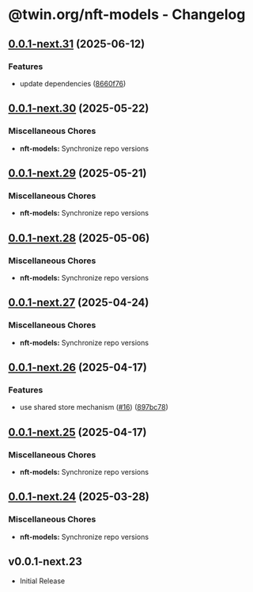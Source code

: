 # @twin.org/nft-models - Changelog

## [0.0.1-next.31](https://github.com/twinfoundation/nft/compare/nft-models-v0.0.1-next.30...nft-models-v0.0.1-next.31) (2025-06-12)


### Features

* update dependencies ([8660f76](https://github.com/twinfoundation/nft/commit/8660f76ca324b0f476e45544cac6bee4b3146c3b))

## [0.0.1-next.30](https://github.com/twinfoundation/nft/compare/nft-models-v0.0.1-next.29...nft-models-v0.0.1-next.30) (2025-05-22)


### Miscellaneous Chores

* **nft-models:** Synchronize repo versions

## [0.0.1-next.29](https://github.com/twinfoundation/nft/compare/nft-models-v0.0.1-next.28...nft-models-v0.0.1-next.29) (2025-05-21)


### Miscellaneous Chores

* **nft-models:** Synchronize repo versions

## [0.0.1-next.28](https://github.com/twinfoundation/nft/compare/nft-models-v0.0.1-next.27...nft-models-v0.0.1-next.28) (2025-05-06)


### Miscellaneous Chores

* **nft-models:** Synchronize repo versions

## [0.0.1-next.27](https://github.com/twinfoundation/nft/compare/nft-models-v0.0.1-next.26...nft-models-v0.0.1-next.27) (2025-04-24)


### Miscellaneous Chores

* **nft-models:** Synchronize repo versions

## [0.0.1-next.26](https://github.com/twinfoundation/nft/compare/nft-models-v0.0.1-next.25...nft-models-v0.0.1-next.26) (2025-04-17)


### Features

* use shared store mechanism ([#16](https://github.com/twinfoundation/nft/issues/16)) ([897bc78](https://github.com/twinfoundation/nft/commit/897bc7805248ba1388b2dd03df24c33f1633f344))

## [0.0.1-next.25](https://github.com/twinfoundation/nft/compare/nft-models-v0.0.1-next.24...nft-models-v0.0.1-next.25) (2025-04-17)


### Miscellaneous Chores

* **nft-models:** Synchronize repo versions

## [0.0.1-next.24](https://github.com/twinfoundation/nft/compare/nft-models-v0.0.1-next.23...nft-models-v0.0.1-next.24) (2025-03-28)


### Miscellaneous Chores

* **nft-models:** Synchronize repo versions

## v0.0.1-next.23

- Initial Release
